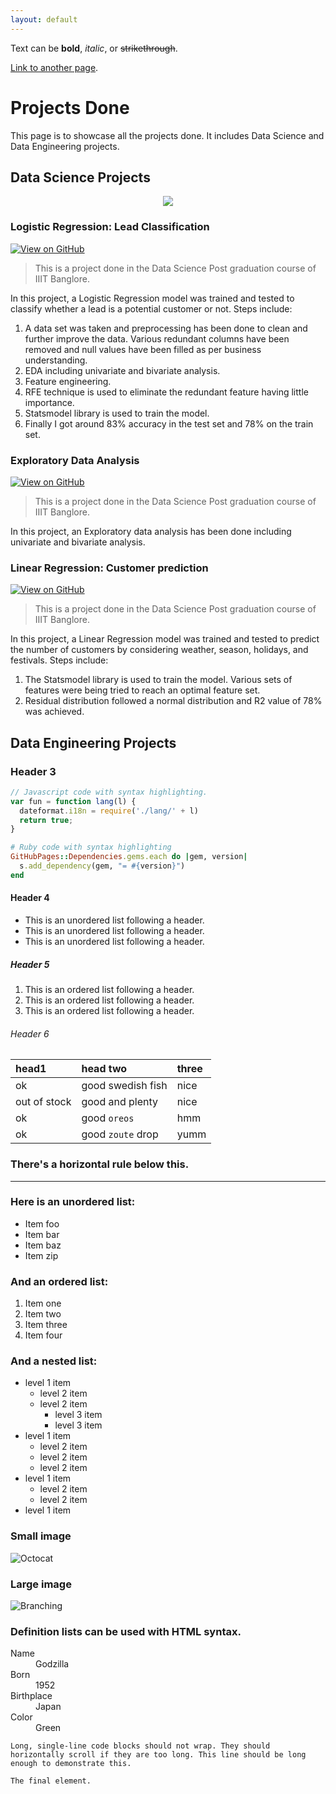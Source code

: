 ```yaml
---
layout: default
---
```


Text can be **bold**, _italic_, or ~~strikethrough~~.

[Link to another page](./another-page.html).

# Projects Done

This page is to showcase all the projects done. It includes Data Science and Data Engineering projects. 

## Data Science Projects


<center><img src="images/fraud_detection.jpg"/></center>

### Logistic Regression: Lead Classification

[![View on GitHub](https://img.shields.io/badge/GitHub-View_on_GitHub-blue?logo=GitHub)](https://github.com/artik-gupta/Lead-Score-Case-study-assignment.git)
> This is a project done in the Data Science Post graduation course of IIIT Banglore.

In this project, a Logistic Regression model was trained and tested to classify whether a lead is a potential customer or not. 
Steps include:
1. A data set was taken and preprocessing has been done to clean and further improve the data. Various redundant columns have been removed and null values have been filled as per business understanding.
2. EDA including univariate and bivariate analysis.
3. Feature engineering.
4. RFE technique is used to eliminate the redundant feature having little importance.
5. Statsmodel library is used to train the model.
6. Finally I got around 83% accuracy in the test set and 78% on the train set.


### Exploratory Data Analysis

[![View on GitHub](https://img.shields.io/badge/GitHub-View_on_GitHub-blue?logo=GitHub)](https://github.com/artik-gupta/EDA.git)
> This is a project done in the Data Science Post graduation course of IIIT Banglore.

In this project, an Exploratory data analysis has been done including univariate and bivariate analysis.


### Linear Regression: Customer prediction

[![View on GitHub](https://img.shields.io/badge/GitHub-View_on_GitHub-blue?logo=GitHub)](https://github.com/artik-gupta/Linear-Regression-Project.git)
> This is a project done in the Data Science Post graduation course of IIIT Banglore.

In this project, a Linear Regression model was trained and tested to predict the number of customers by considering weather, season, holidays, and festivals.
Steps include:
1. The Statsmodel library is used to train the model. Various sets of features were being tried to reach an optimal feature set.
2. Residual distribution followed a normal distribution and R2 value of 78% was achieved.

   
## Data Engineering Projects


### Header 3

```js
// Javascript code with syntax highlighting.
var fun = function lang(l) {
  dateformat.i18n = require('./lang/' + l)
  return true;
}
```

```ruby
# Ruby code with syntax highlighting
GitHubPages::Dependencies.gems.each do |gem, version|
  s.add_dependency(gem, "= #{version}")
end
```

#### Header 4

*   This is an unordered list following a header.
*   This is an unordered list following a header.
*   This is an unordered list following a header.

##### Header 5

1.  This is an ordered list following a header.
2.  This is an ordered list following a header.
3.  This is an ordered list following a header.

###### Header 6

| head1        | head two          | three |
|:-------------|:------------------|:------|
| ok           | good swedish fish | nice  |
| out of stock | good and plenty   | nice  |
| ok           | good `oreos`      | hmm   |
| ok           | good `zoute` drop | yumm  |

### There's a horizontal rule below this.

* * *

### Here is an unordered list:

*   Item foo
*   Item bar
*   Item baz
*   Item zip

### And an ordered list:

1.  Item one
1.  Item two
1.  Item three
1.  Item four

### And a nested list:

- level 1 item
  - level 2 item
  - level 2 item
    - level 3 item
    - level 3 item
- level 1 item
  - level 2 item
  - level 2 item
  - level 2 item
- level 1 item
  - level 2 item
  - level 2 item
- level 1 item

### Small image

![Octocat](https://github.githubassets.com/images/icons/emoji/octocat.png)

### Large image

![Branching](https://guides.github.com/activities/hello-world/branching.png)


### Definition lists can be used with HTML syntax.

<dl>
<dt>Name</dt>
<dd>Godzilla</dd>
<dt>Born</dt>
<dd>1952</dd>
<dt>Birthplace</dt>
<dd>Japan</dd>
<dt>Color</dt>
<dd>Green</dd>
</dl>

```
Long, single-line code blocks should not wrap. They should horizontally scroll if they are too long. This line should be long enough to demonstrate this.
```

```
The final element.
```
